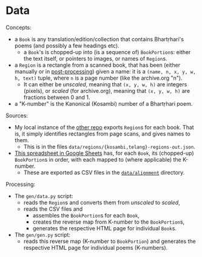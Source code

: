 # Data

Concepts:

-   a `Book` is any translation/edition/collection that contains Bhartṛhari's poems (and possibly a few headings etc).
    -   a `Book`'s is chopped-up into (is a sequence of) `BookPortion`s: either the text itself, or pointers to images, or names of `Region`s.
-   a `Region` is a rectangle from a scanned book, that has been (either manually or in [post-processing](https://github.com/shreevatsa/bhartrhari/blob/622e2d1482b6d6a6893bc0f48297d6b3bad2d219/data/regions/telang/telang-regions-dump.py)) given a name: it is a `(name, n, x, y, w, h, text)` tuple, where `n` is a page number (like the archive.org "n").
    -   It can either be *unscaled*, meaning that `(x, y, w, h)` are integers (pixels), or *scaled* (for archive.org), meaning that `(x, y, w, h)` are fractions between 0 and 1.
-   a "K-number" is the Kanonical (Kosambi) number of a Bhartṛhari poem.

Sources:

-   My local instance of the [other repo](https://github.com/shreevatsa/ambuda/tree/line-by-line) exports `Region`s for each book. That is, it simply identifies rectangles from page scans, and gives names to them.
    -   This is in the files `data/regions/{kosambi,telang}-regions-out.json`.
-   [This spreadsheet in Google Sheets](https://docs.google.com/spreadsheets/d/1W83uaK27fOtKRcHC2oxrdipbSyC174XtshCTalq6vrM/edit#gid=1457999221) has, for each `Book`, its (chopped-up) `BookPortion`s in order, with each mapped to (where applicable) the K-number.
    -   These are exported as CSV files in the [`data/alignment`](https://github.com/shreevatsa/bhartrhari/tree/622e2d1482b6d6a6893bc0f48297d6b3bad2d219/data/alignment) directory.

Processing:

-   The `gen/data.py` script:
    -   reads the `Region`s and converts them from *unscaled* to *scaled*,
    -   reads the CSV files and
        -   assembles the `BookPortion`s for each `Book`,
        -   creates the reverse map from K-number to the `BookPortion`s,
        -   generates the respective HTML page for individual `Book`s.
-   The `gen/gen.py` script:
    -   reads this reverse map (K-number to `BookPortion`) and generates the respective HTML page for individual poems (K-numbers).
